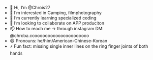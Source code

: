 - 👋 Hi, I’m @Chrois27
- 👀 I’m interested in Camping, filmphotography
- 🌱 I’m currently learning specialized coding
- 💞️ I’m looking to collaborate on APP produciton
- 📫 How to reach me -> through instagram DM @chroba.coooooooooooooooooooooo
- 😄 Pronouns: he/him/American-Chinese-Korean
- ⚡ Fun fact: missing single inner lines on the ring finger joints of both hands

<!---
Chrois27/Chrois27 is a ✨ special ✨ repository because its `README.md` (this file) appears on your GitHub profile.
You can click the Preview link to take a look at your changes.
--->
